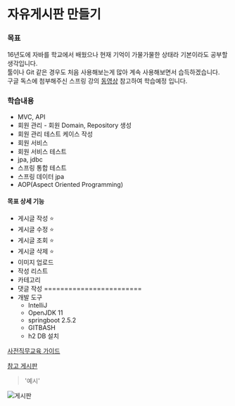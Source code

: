 # 자유게시판 만들기

### 목표

16년도에 자바를 학교에서 배웠으나 현재 기억이 가물가물한 상태라 기본이라도 공부할생각입니다.   
툴이나 Git 같은 경우도 처음 사용해보는게 많아 계속 사용해보면서 습득하겠습니다.   
구글 독스에 첨부해주신 스프링 강의 [동영상](https://www.youtube.com/watch?v=-oeeqfRVrzI&list=PLumVmq_uRGHgBrimIp2-7MCnoPUskVMnd) 참고하여 학습예정
입니다.

### 학습내용

* MVC, API
* 회원 관리 - 회원 Domain, Repository 생성
* 회원 관리 테스트 케이스 작성
* 회원 서비스
* 회원 서비스 테스트
* jpa, jdbc
* 스프링 통합 테스트
* 스프링 데이터 jpa
* AOP(Aspect Oriented Programming)


#### 목표 상세 기능

* 게시글 작성 ⭐
* 게시글 수정 ⭐
* 게시글 조회 ⭐
* 게시글 삭제 ⭐
* 이미지 업로드 
* 작성 리스트
* 카테고리
* 댓글 작성 
========================
* 개발 도구
  * IntelliJ
  * OpenJDK 11
  * springboot 2.5.2
  * GITBASH
  * h2 DB 설치



[사전직무교육 가이드](https://docs.google.com/document/d/1UuVbR5j5Mb9Tj2KPfFqJadQTCYUWRZj5IpDyrSQutgQ/edit)

[참고 게시판](https://alpreah.tistory.com/110)


> '예시'


![게시판](https://user-images.githubusercontent.com/64216286/125402137-02e23480-e3ef-11eb-9d37-95957289e494.png)



   
 




